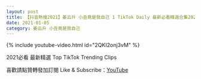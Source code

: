 ```yaml
---
layout: post
title: 【抖音熱搜2021】姜云升 小丑竟是我自己 1 TikTok Daily 最新必看精選合集2021 01 05
date: 2021-01-05
category: 姜云升 小丑竟是我自己
---
```


{% include youtube-video.html id="2QKI2onj3vM" %}

2021必看 最新精選 Top TikTok Trending Clips

喜歡請點贊轉發加訂閱 Like & Subscribe：[YouTube](https://www.youtube.com/channel/UCAoR7VcanIPd04uEq_GIylA/videos)

